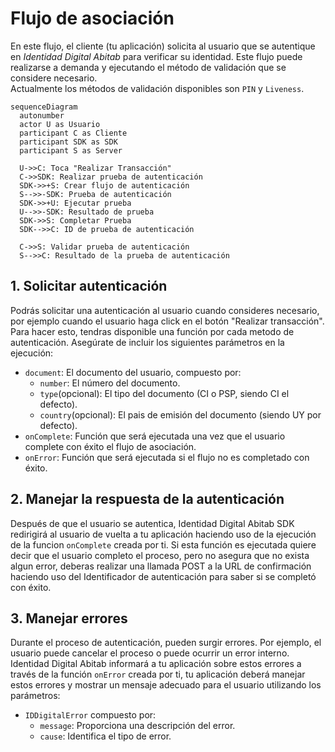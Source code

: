 # Flujo de asociación

En este flujo, el cliente (tu aplicación) solicita al usuario que se autentique en _Identidad Digital Abitab_ para verificar su identidad. Este flujo puede realizarse a demanda y ejecutando el método de validación que se considere necesario.  
Actualmente los métodos de validación disponibles son `PIN` y `Liveness`.

```mermaid
sequenceDiagram
  autonumber
  actor U as Usuario
  participant C as Cliente
  participant SDK as SDK
  participant S as Server

  U->>C: Toca "Realizar Transacción"
  C->>SDK: Realizar prueba de autenticación
  SDK->>+S: Crear flujo de autenticación
  S-->>-SDK: Prueba de autenticación
  SDK->>+U: Ejecutar prueba
  U-->>-SDK: Resultado de prueba
  SDK->>S: Completar Prueba
  SDK-->>C: ID de prueba de autenticación

  C->>S: Validar prueba de autenticación
  S-->>C: Resultado de la prueba de autenticación
```

<!-- TODO: Verificar si el cliente pide el numero de documento o si hacemos algo como la pagina intermedia donde lo solicitamos nosotros -->
## 1. Solicitar autenticación
Podrás solicitar una autenticación al usuario cuando consideres necesario, por ejemplo cuando el usuario haga click en el botón "Realizar transacción". Para hacer esto, tendras disponible una función por cada metodo de autenticación. 
Asegúrate de incluir los siguientes parámetros en la ejecución:
- `document`: El documento del usuario, compuesto por:
  - `number`: El número del documento.
  - `type`(opcional): El tipo del documento (CI o PSP, siendo CI el defecto).
  <!-- TODO: Como se indica el pais de emision? -->
  - `country`(opcional): El pais de emisión del documento (siendo UY por defecto).
- `onComplete`: Función que será ejecutada una vez que el usuario complete con éxito el flujo de asociación.
- `onError`: Función que será ejecutada si el flujo no es completado con éxito.

## 2. Manejar la respuesta de la autenticación
Después de que el usuario se autentica, Identidad Digital Abitab SDK redirigirá al usuario de vuelta a tu aplicación haciendo uso de la ejecución de la funcion `onComplete` creada por ti. Si esta función es ejecutada quiere decir que el usuario completo el proceso, pero no asegura que no exista algun error, deberas realizar una llamada POST a la URL de confirmación haciendo uso del Identificador de autenticación para saber si se completó con éxito.

## 3. Manejar errores
Durante el proceso de autenticación, pueden surgir errores. Por ejemplo, el usuario puede cancelar el proceso o puede ocurrir un error interno. Identidad Digital Abitab informará a tu aplicación sobre estos errores a través de la función `onError` creada por ti, tu aplicación deberá manejar estos errores y mostrar un mensaje adecuado para el usuario utilizando los parámetros:
- `IDDigitalError` compuesto por:
  - `message`: Proporciona una descripción del error.
  - `cause`: Identifica el tipo de error.